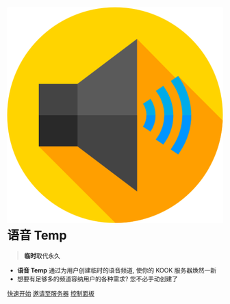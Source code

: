 


# ![logo](media/logo.png ':size=75') 语音 <a class="gradient-2">Temp</a>

> <a class="gradient-1"><b>临时</b>取代永久</a>

- **语音 Temp** 通过为用户创建临时的语音频道, 使你的 KOOK 服务器焕然一新
- 想要有足够多的频道容纳用户的各种需求? 您不必手动创建了

[快速开始](/quick-start)
[邀请至服务器](https://www.kookapp.cn/app/oauth2/authorize?id=13851&permissions=51230776&client_id=Yc_D002vsARZTTzP&redirect_uri=&scope=bot)
[控制面板](/)
